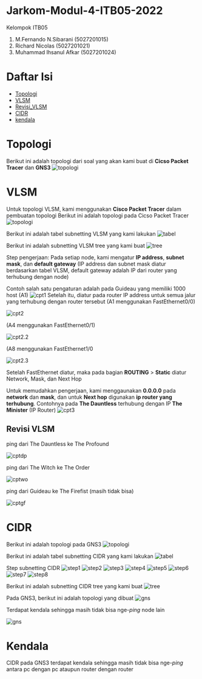 # Jarkom-Modul-4-ITB05-2022
Kelompok ITB05

1. M.Fernando N.Sibarani (5027201015)
2. Richard Nicolas (5027201021)
3. Muhammad Ihsanul Afkar (5027201024)

# Daftar Isi
* [Topologi](#Topologi)
* [VLSM](#VLSM) 
* [Revisi_VLSM](#RevisiVLSM)
* [CIDR](#CIDR) 
* [kendala](#Kendala) 

# Topologi
Berikut ini adalah topologi dari soal yang akan kami buat di **Cicso Packet Tracer** dan **GNS3**
![topologi](img/topologi.png)
# VLSM
Untuk topologi VLSM, kami menggunakan **Cisco Packet Tracer** dalam pembuatan topologi
Berikut ini adalah topologi pada Cicso Packet Tracer
![topologi](img/topologi_vlsm.png)

Berikut ini adalah tabel subnetting VLSM yang kami lakukan
![tabel](img/tabel_vlsm.png)

Berikut ini adalah subnetting VLSM tree yang kami buat
![tree](img/vlsm_tree.png)

Step pengerjaan:
Pada setiap node, kami mengatur **IP address**, **subnet mask**, dan **default gateway** (IP address dan subnet mask diatur berdasarkan tabel VLSM, default gateway adalah IP dari router yang terhubung dengan node)

Contoh salah satu pengaturan adalah pada Guideau yang memiliki 1000 host (A1)
![cpt1](img/cpt1.png)
Setelah itu, diatur pada router IP address untuk semua jalur yang terhubung dengan router tersebut (A1 menggunakan FastEthernet0/0)

![cpt2](img/cpt2.png)

(A4 menggunakan FastEthernet0/1)

![cpt2.2](img/cpt2_2.png)

(A8 menggunakan FastEthernet1/0

![cpt2.3](img/cpt2_3.png)

Setelah FastEthernet diatur, maka pada bagian **ROUTING** > **Static** diatur Network, Mask, dan Next Hop 

Untuk memudahkan pengerjaan, kami menggaunakan **0.0.0.0** pada **network** dan **mask**, dan untuk **Next hop** digunakan **ip router yang terhubung**. Contohnya pada **The Dauntless** terhubung dengan IP **The Minister** (IP Router)
![cpt3](img/cpt3.png)


## Revisi VLSM
ping dari The Dauntless ke The Profound

![cptdp](img/cpt_dp.png)

ping dari The Witch ke The Order

![cptwo](img/cpt_wo.png)

ping dari Guideau ke The Firefist (masih tidak bisa)

![cptgf](img/cpt_gf.png)

# CIDR
Berikut ini adalah topologi pada GNS3
![topologi](img/topologi_cidr.png)

Berikut ini adalah tabel subnetting CIDR yang kami lakukan
![tabel](img/tabel_cidr.png)

Step subnetting CIDR
![step1](img/CIDR1.png)
![step2](img/CIDR2.png)
![step3](img/CIDR3.png)
![step4](img/CIDR4.png)
![step5](img/CIDR5.png)
![step6](img/CIDR6.png)
![step7](img/CIDR7.png)
![step8](img/CIDR8.png)

Berikut ini adalah subnetting CIDR tree yang kami buat
![tree](img/cidr_tree.png)

Pada GNS3, berikut ini adalah topologi yang dibuat
![gns](img/gns1.png)

Terdapat kendala sehingga masih tidak bisa nge-*ping* node lain 

![gns](img/gns2.png)

# Kendala
CIDR pada GNS3 terdapat kendala sehingga masih tidak bisa nge-*ping* antara pc dengan pc ataupun router dengan router